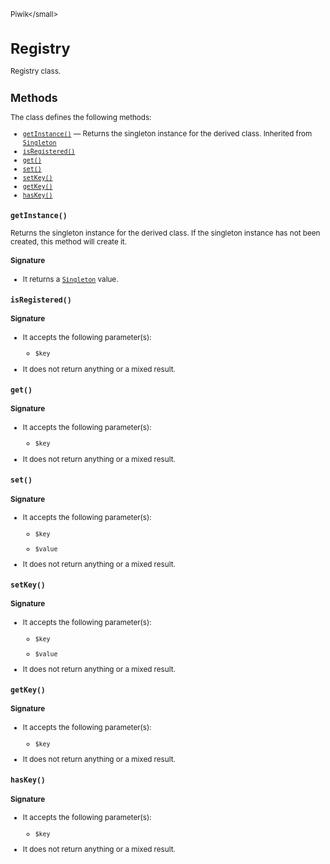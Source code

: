 <small>Piwik\</small>

Registry
========

Registry class.

Methods
-------

The class defines the following methods:

- [`getInstance()`](#getinstance) &mdash; Returns the singleton instance for the derived class. Inherited from [`Singleton`](../Piwik/Singleton.md)
- [`isRegistered()`](#isregistered)
- [`get()`](#get)
- [`set()`](#set)
- [`setKey()`](#setkey)
- [`getKey()`](#getkey)
- [`hasKey()`](#haskey)

<a name="getinstance" id="getinstance"></a>
<a name="getInstance" id="getInstance"></a>
### `getInstance()`

Returns the singleton instance for the derived class. If the singleton instance
has not been created, this method will create it.

#### Signature

- It returns a [`Singleton`](../Piwik/Singleton.md) value.

<a name="isregistered" id="isregistered"></a>
<a name="isRegistered" id="isRegistered"></a>
### `isRegistered()`

#### Signature

-  It accepts the following parameter(s):
    - `$key`
      
- It does not return anything or a mixed result.

<a name="get" id="get"></a>
<a name="get" id="get"></a>
### `get()`

#### Signature

-  It accepts the following parameter(s):
    - `$key`
      
- It does not return anything or a mixed result.

<a name="set" id="set"></a>
<a name="set" id="set"></a>
### `set()`

#### Signature

-  It accepts the following parameter(s):
    - `$key`
      
    - `$value`
      
- It does not return anything or a mixed result.

<a name="setkey" id="setkey"></a>
<a name="setKey" id="setKey"></a>
### `setKey()`

#### Signature

-  It accepts the following parameter(s):
    - `$key`
      
    - `$value`
      
- It does not return anything or a mixed result.

<a name="getkey" id="getkey"></a>
<a name="getKey" id="getKey"></a>
### `getKey()`

#### Signature

-  It accepts the following parameter(s):
    - `$key`
      
- It does not return anything or a mixed result.

<a name="haskey" id="haskey"></a>
<a name="hasKey" id="hasKey"></a>
### `hasKey()`

#### Signature

-  It accepts the following parameter(s):
    - `$key`
      
- It does not return anything or a mixed result.

